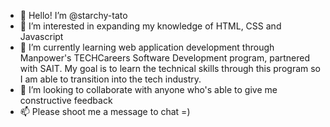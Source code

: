 - 👋 Hello! I’m @starchy-tato
- 👀 I’m interested in expanding my knowledge of HTML, CSS and Javascript
- 🌱 I’m currently learning web application development through Manpower's TECHCareers Software Development program, partnered with SAIT. My goal is to learn the technical skills through this program so I am able to transition into the tech industry.
- 💞️ I’m looking to collaborate with anyone who's able to give me constructive feedback
- 📫 Please shoot me a message to chat =)

<!---
starchy-tato/starchy-tato is a ✨ special ✨ repository because its `README.md` (this file) appears on your GitHub profile.
You can click the Preview link to take a look at your changes.
--->
